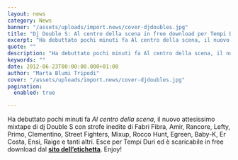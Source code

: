 ```yaml
---
layout: news
category: News
banner: "/assets/uploads/import.news/cover-djdoubles.jpg"
title: "Dj Double S: Al centro della scena in free download per Tempi Duri"
excerpt: "Ha debuttato pochi minuti fa Al centro della scena, il nuovo attesissimo mixtape di dj Double S con strofe inedite di Fabri Fibra, Amir, Rancore, Lefty, Primo, Clementino, Street Fighters, Mixup, Rocco Hunt, Egreen, Baby-K, Er Costa, Ensi, Raige e tanti altri. Esce per Tempi Duri ed è scaricabile in free download dal sito dell’etichetta. [&hellip"
quote: ""
description: "Ha debuttato pochi minuti fa Al centro della scena, il nuovo attesissimo mixtape di dj Double S con strofe inedite di Fabri Fibra, Amir, Rancore, Lefty, Primo, Clementino, Street Fighters, Mixup, Rocco Hunt, Egreen, Baby-K, Er Costa, Ensi, Raige e tanti altri. Esce per Tempi Duri ed è scaricabile in free download dal sito dell’etichetta. [&hellip"
keywords: ""
date: 2012-06-23T00:00:00.000+01:00
author: "Marta Blumi Tripodi"
cover: "/assets/uploads/import.news/cover-djdoubles.jpg"
pagination:
  enabled: true

---
```


Ha debuttato pochi minuti fa _Al centro della scena_, il nuovo attesissimo mixtape di dj Double S con strofe inedite di Fabri Fibra, Amir, Rancore, Lefty, Primo, Clementino, Street Fighters, Mixup, Rocco Hunt, Egreen, Baby-K, Er Costa, Ensi, Raige e tanti altri. Esce per Tempi Duri ed è scaricabile in free download dal [**sito dell’etichetta**](http://www.tempidurirecords.it/ "http://www.tempidurirecords.it/"). Enjoy!